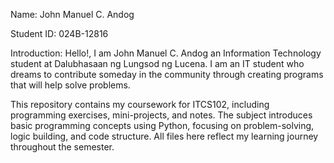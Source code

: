 Name: John Manuel C. Andog

Student ID: 024B-12816

Introduction:
Hello!, I am John Manuel C. Andog an Information Technology student at Dalubhasaan ng Lungsod ng Lucena. I am an IT student who dreams to contribute someday in the community through creating programs that will help solve problems. 


This repository contains my coursework for ITCS102, including programming exercises, mini-projects, and notes. The subject introduces basic programming concepts using Python, focusing on problem-solving, logic building, and code structure. All files here reflect my learning journey throughout the semester.

